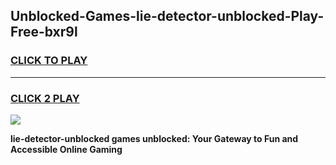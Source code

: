 
## Unblocked-Games-lie-detector-unblocked-Play-Free-bxr9l
<h3>
<a href="https://premium76.site?title=lie-detector-unblocked&ref=21A">CLICK TO PLAY</a></h3>
<hr>

<h3>
<a href="https://premium76.site?title=lie-detector-unblocked&ref=21A">CLICK 2 PLAY</a>
  
</h3>

<a href="https://premium76.site?title=lie-detector-unblocked&ref=21A"><img src="https://clearcache.store/games.png"></a>


**lie-detector-unblocked games unblocked: Your Gateway to Fun and Accessible Online Gaming**
